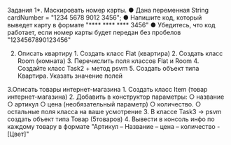 Задания
  1*. Маскировать номер карты. 
    ● Дана переменная String cardNumber = "1234 5678 9012 3456"; 
    ● Напишите код, который выведет карту в формате "**** **** **** 3456" 
    ● Убедитесь, что код работает, если номер карты будет передан без пробелов "1234567890123456"

  2. Описать квартиру
    1. Создать класс Flat (квартира)
    2. Создать класс Room (комната)
    3. Перечислить поля классов Flat и Room
    4. Создайте класс Task2 + метод psvm
    5. Создать объект типа Квартира. Указать значение полей

  3.Описать товары интернет-магазина
    1. Создать класс Item (товар интернет-магазина)
    2. Добавить в конструктор параметры:
      ○ название
      ○ артикул
      ○ цена (необязательный параметр)
      ○ количество.
      ○ остальные поля класса на ваше усмотрение 
    3. В классе Task3 -> psvm создать объект типа Товар (5товаров)
    4. Вывести в консоль инфо по каждому товару в формате "Артикул – Название – цена – количество -[Цвет]"
